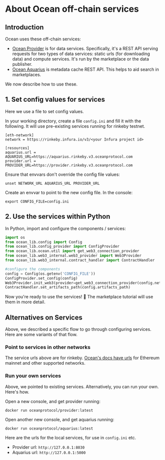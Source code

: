 # About Ocean off-chain services

## Introduction

Ocean uses these off-chain services:
* [Ocean Provider](https://github.com/oceanprotocol/provider) is for data services. Specifically, it's a REST API serving requests for two types of data services: static urls (for downloading data) and compute services. It's run by the marketplace or the data publisher.
* [Ocean Aquarius](https://github.com/oceanprotocol/aquarius) is metadata cache REST API. This helps to aid search in marketplaces.

We now describe how to use these.

## 1. Set config values for services

Here we use a file to set config values.

In your working directory, create a file `config.ini` and fill it with the following. It will use pre-existing services running for rinkeby testnet.
```
[eth-network]
network = https://rinkeby.infura.io/v3/<your Infura project id>

[resources]
aquarius.url = AQUARIUS_URL=https://aquarius.rinkeby.v3.oceanprotocol.com
provider.url = PROVIDER_URL=https://provider.rinkeby.v3.oceanprotocol.com
```

Ensure that envvars don't override the config file values:
```console
unset NETWORK_URL AQUARIUS_URL PROVIDER_URL
```

Create an envvar to point to the new config file. In the console:
```console
export CONFIG_FILE=config.ini
```

## 2. Use the services within Python

In Python, import and configure the components / services:
```python
import os
from ocean_lib.config import Config
from ocean_lib.config_provider import ConfigProvider
from ocean_lib.ocean.util import get_web3_connection_provider
from ocean_lib.web3_internal.web3_provider import Web3Provider
from ocean_lib.web3_internal.contract_handler import ContractHandler

#configure the components
config = Config(os.getenv('CONFIG_FILE'))
ConfigProvider.set_config(config)
Web3Provider.init_web3(provider=get_web3_connection_provider(config.network_url))
ContractHandler.set_artifacts_path(config.artifacts_path)
```

Now you're ready to use the services! 🐳 The marketplace tutorial will use them in more detail.

## Alternatives on Services

Above, we described a specific flow to go through configuring services. Here are some variants of that flow.

### Point to services in other networks

The service urls above are for rinkeby. [Ocean's docs have urls](https://docs.oceanprotocol.com/concepts/networks-overview/) for Ethereum mainnet and other supported networks.

### Run your own services

Above, we pointed to existing services. Alternatively, you can run your own. Here's how.

Open a new console, and get provider running:
```console
docker run oceanprotocol/provider:latest
```

Open another new console, and get aquarius running:
```console
docker run oceanprotocol/aquarius:latest
```

Here are the urls for the local services, for use in `config.ini` etc.
* Provider url: `http://127.0.0.1:8030`
* Aquarius url: `http://127.0.0.1:5000`
